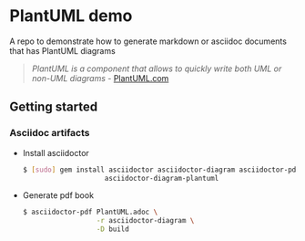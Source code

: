 # PlantUML demo

A repo to demonstrate how to generate markdown or asciidoc documents
that has PlantUML diagrams

> *PlantUML is a component that allows to quickly write both UML or non-UML diagrams* - [PlantUML.com](https://plantuml.com)

## Getting started

### Asciidoc artifacts

- Install asciidoctor

  ```bash
  $ [sudo] gem install asciidoctor asciidoctor-diagram asciidoctor-pdf \
                      asciidoctor-diagram-plantuml
  ```

- Generate pdf book

  ```bash
  $ asciidoctor-pdf PlantUML.adoc \
                    -r asciidoctor-diagram \
                    -D build
  ```
